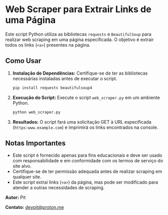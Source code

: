 # Web Scraper para Extrair Links de uma Página

Este script Python utiliza as bibliotecas `requests` e `BeautifulSoup` para realizar web scraping em uma página especificada. O objetivo é extrair todos os links (`<a>`) presentes na página.

## Como Usar

1. **Instalação de Dependências:**
   Certifique-se de ter as bibliotecas necessárias instaladas antes de executar o script.

   ```bash
   pip install requests beautifulsoup4
   ```

2. **Execução do Script:**
   Execute o script `web_scraper.py` em um ambiente Python.

   ```bash
   python web_scraper.py
   ```

3. **Resultados:**
   O script fará uma solicitação GET à URL especificada (`https:www.example.com`) e imprimirá os links encontrados na console.

## Notas Importantes

- Este script é fornecido apenas para fins educacionais e deve ser usado com responsabilidade e em conformidade com os termos de serviço do site alvo.
- Certifique-se de ter permissão adequada antes de realizar scraping em qualquer site.
- Este script extrai links (`<a>`) da página, mas pode ser modificado para atender a outras necessidades de scraping.

**Autor:** Pit

**Contato:** devpit@proton.me
